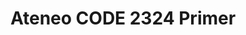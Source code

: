 ---
title: Ateneo CODE 2324 Primer
redirect_to: https://drive.google.com/file/d/1VpGTqaK6R6pWkfM_OzcMd-bJp_w0jQeg/view?usp=sharing
redirect_from: 
  - /AteneoCODEPrimer
  - /ateneocodeprimer
---